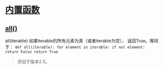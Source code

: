 # [内置函数](https://github.com/Summer-Felix/Develop/blob/master/Python/内置函数.md) #

## [all()](http://python.usyiyi.cn/translate/python_352/library/functions.html) ##

all(iterable)
如果iterable的所有元素为真（或者iterable为空）， 返回True。等同于：
``
def all(iterable):
    for element in iterable:
        if not element:
            return False
    return True
``

> 添加于版本2.5。
